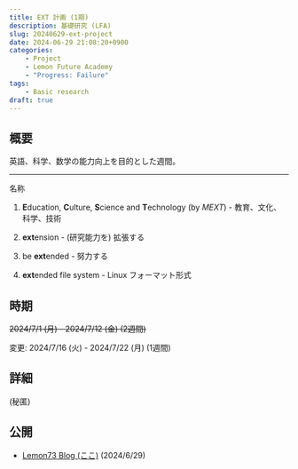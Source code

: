 ```yaml
---
title: EXT 計画 (1期)
description: 基礎研究 (LFA)
slug: 20240629-ext-project
date: 2024-06-29 21:08:20+0900
categories:
    - Project
    - Lemon Future Academy
    - "Progress: Failure"
tags:
    - Basic research
draft: true
---
```


## 概要
英語、科学、数学の能力向上を目的とした週間。

---
名称
1. **E**ducation, **C**ulture, **S**cience and **T**echnology (by *MEXT*) - 教育、文化、科学、技術

1. **ext**ension - (研究能力を) 拡張する

1. be **ext**ended - 努力する

1. **ext**ended file system - Linux フォーマット形式

## 時期
~~2024/7/1 (月) - 2024/7/12 (金) (2週間)~~

変更: 2024/7/16 (火) - 2024/7/22 (月) (1週間)

## 詳細
(秘匿)

## 公開
- [Lemon73 Blog (ここ)](./) (2024/6/29)
